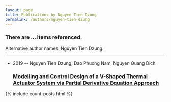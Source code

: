 ```yaml
---
layout: page
title: Publications by Nguyen Tien Dzung
permalink: /authors/nguyen-tien-dzung
---
```


<h3 id="number-posts">There are ... items referenced.</h3>
<p id='info-authors'>Alternative author names: Nguyen Tien Dzung.</p>
<hr />
<ul class="post-list">
<li><span class='post-meta'>2019 -- Nguyen Tien Dzung, Dao Phuong Nam, Nguyen Quang Dich</span><h3><a class='post-link' href="{{ site.baseurl }}/modelling-and-control-design-of-a-v-shaped-thermal-actuator-system-via-partial-derivative-equation-approach">Modelling and Control Design of a V-Shaped Thermal Actuator System via Partial Derivative Equation Approach</a></h3></li>

</ul>
{% include count-posts.html %}
